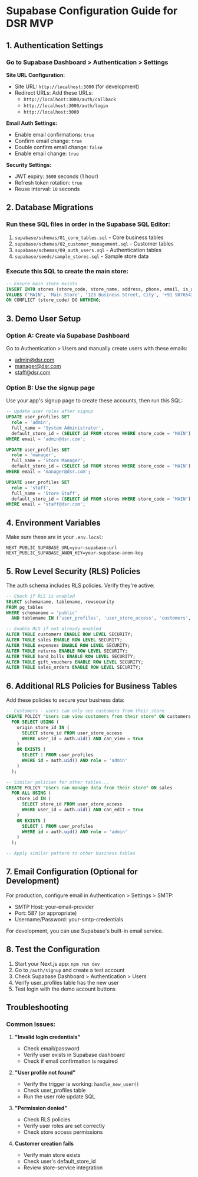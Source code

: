 # Supabase Configuration Guide for DSR MVP

## 1. Authentication Settings

### Go to Supabase Dashboard > Authentication > Settings

**Site URL Configuration:**
- Site URL: `http://localhost:3000` (for development)
- Redirect URLs: Add these URLs:
  - `http://localhost:3000/auth/callback`
  - `http://localhost:3000/auth/login`
  - `http://localhost:3000`

**Email Auth Settings:**
- Enable email confirmations: `true`
- Confirm email change: `true` 
- Double confirm email change: `false`
- Enable email change: `true`

**Security Settings:**
- JWT expiry: `3600` seconds (1 hour)
- Refresh token rotation: `true`
- Reuse interval: `10` seconds

## 2. Database Migrations

### Run these SQL files in order in the Supabase SQL Editor:

1. `supabase/schemas/01_core_tables.sql` - Core business tables
2. `supabase/schemas/02_customer_management.sql` - Customer tables
3. `supabase/schemas/09_auth_users.sql` - Authentication tables
4. `supabase/seeds/sample_stores.sql` - Sample store data

### Execute this SQL to create the main store:

```sql
-- Ensure main store exists
INSERT INTO stores (store_code, store_name, address, phone, email, is_active) 
VALUES ('MAIN', 'Main Store', '123 Business Street, City', '+91 9876543210', 'main@store.com', true)
ON CONFLICT (store_code) DO NOTHING;
```

## 3. Demo User Setup

### Option A: Create via Supabase Dashboard
Go to Authentication > Users and manually create users with these emails:
- admin@dsr.com
- manager@dsr.com
- staff@dsr.com

### Option B: Use the signup page
Use your app's signup page to create these accounts, then run this SQL:

```sql
-- Update user roles after signup
UPDATE user_profiles SET 
  role = 'admin', 
  full_name = 'System Administrator',
  default_store_id = (SELECT id FROM stores WHERE store_code = 'MAIN')
WHERE email = 'admin@dsr.com';

UPDATE user_profiles SET 
  role = 'manager', 
  full_name = 'Store Manager',
  default_store_id = (SELECT id FROM stores WHERE store_code = 'MAIN')
WHERE email = 'manager@dsr.com';

UPDATE user_profiles SET 
  role = 'staff', 
  full_name = 'Store Staff',
  default_store_id = (SELECT id FROM stores WHERE store_code = 'MAIN')
WHERE email = 'staff@dsr.com';
```

## 4. Environment Variables

Make sure these are in your `.env.local`:

```env
NEXT_PUBLIC_SUPABASE_URL=your-supabase-url
NEXT_PUBLIC_SUPABASE_ANON_KEY=your-supabase-anon-key
```

## 5. Row Level Security (RLS) Policies

The auth schema includes RLS policies. Verify they're active:

```sql
-- Check if RLS is enabled
SELECT schemaname, tablename, rowsecurity 
FROM pg_tables 
WHERE schemaname = 'public' 
  AND tablename IN ('user_profiles', 'user_store_access', 'customers', 'sales', 'expenses');

-- Enable RLS if not already enabled
ALTER TABLE customers ENABLE ROW LEVEL SECURITY;
ALTER TABLE sales ENABLE ROW LEVEL SECURITY;
ALTER TABLE expenses ENABLE ROW LEVEL SECURITY;
ALTER TABLE returns ENABLE ROW LEVEL SECURITY;
ALTER TABLE hand_bills ENABLE ROW LEVEL SECURITY;
ALTER TABLE gift_vouchers ENABLE ROW LEVEL SECURITY;
ALTER TABLE sales_orders ENABLE ROW LEVEL SECURITY;
```

## 6. Additional RLS Policies for Business Tables

Add these policies to secure your business data:

```sql
-- Customers - users can only see customers from their store
CREATE POLICY "Users can view customers from their store" ON customers
  FOR SELECT USING (
    origin_store_id IN (
      SELECT store_id FROM user_store_access 
      WHERE user_id = auth.uid() AND can_view = true
    )
    OR EXISTS (
      SELECT 1 FROM user_profiles 
      WHERE id = auth.uid() AND role = 'admin'
    )
  );

-- Similar policies for other tables...
CREATE POLICY "Users can manage data from their store" ON sales
  FOR ALL USING (
    store_id IN (
      SELECT store_id FROM user_store_access 
      WHERE user_id = auth.uid() AND can_edit = true
    )
    OR EXISTS (
      SELECT 1 FROM user_profiles 
      WHERE id = auth.uid() AND role = 'admin'
    )
  );

-- Apply similar pattern to other business tables
```

## 7. Email Configuration (Optional for Development)

For production, configure email in Authentication > Settings > SMTP:
- SMTP Host: your-email-provider
- Port: 587 (or appropriate)
- Username/Password: your-smtp-credentials

For development, you can use Supabase's built-in email service.

## 8. Test the Configuration

1. Start your Next.js app: `npm run dev`
2. Go to `/auth/signup` and create a test account
3. Check Supabase Dashboard > Authentication > Users
4. Verify user_profiles table has the new user
5. Test login with the demo account buttons

## Troubleshooting

### Common Issues:

1. **"Invalid login credentials"**
   - Check email/password
   - Verify user exists in Supabase dashboard
   - Check if email confirmation is required

2. **"User profile not found"**
   - Verify the trigger is working: `handle_new_user()`
   - Check user_profiles table
   - Run the user role update SQL

3. **"Permission denied"**
   - Check RLS policies
   - Verify user roles are set correctly
   - Check store access permissions

4. **Customer creation fails**
   - Verify main store exists
   - Check user's default_store_id
   - Review store-service integration